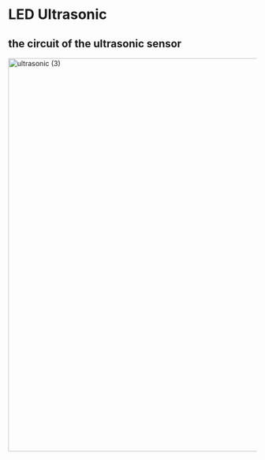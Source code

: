 # LED Ultrasonic
## the circuit of the ultrasonic sensor
<img width="799" alt="ultrasonic (3)" src="https://github.com/ZainabAlrashidi/Task3-for-Electronics-and-Electrical-Power-Engineering/assets/140021820/a40584a7-253f-4721-a904-946a0d878ad4">

